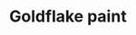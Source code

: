 ---
title: Goldflake paint
summary: "Glacial and spacious, the track’s considered swell is mesmerising throughout, a reminder of her distinct talent and a captivating foundation to launch her brand new chapter."
image: https://www.goldflakepaint.co.uk/wp-content/uploads/2020/07/56.jpg
hyperlink: https://www.goldflakepaint.co.uk/alexia-avina-fit-into/
photography: alexia avina and miriam brellenthin
---